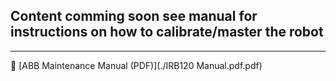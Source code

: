 ## Content comming soon see manual for instructions on how to calibrate/master the robot

---

📄 [ABB Maintenance Manual (PDF)](./IRB120 Manual.pdf.pdf)
